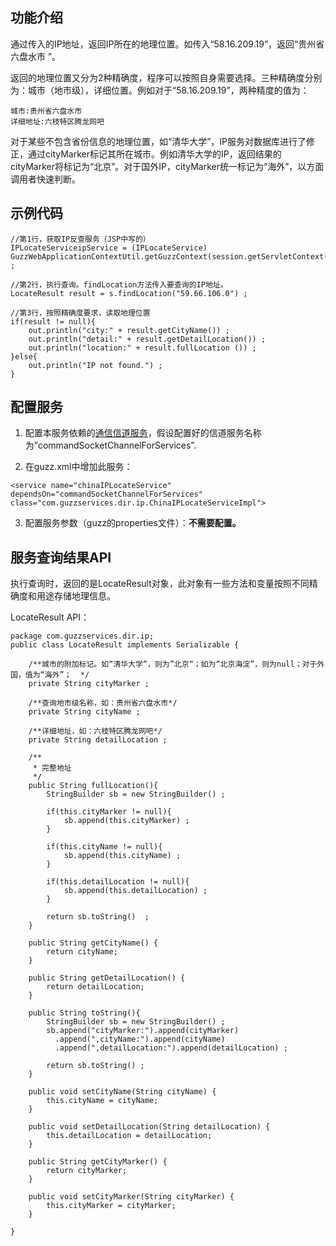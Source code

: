 ## 功能介绍 ##

通过传入的IP地址，返回IP所在的地理位置。如传入“58.16.209.19”，返回“贵州省六盘水市 ”。

返回的地理位置又分为2种精确度，程序可以按照自身需要选择。三种精确度分别为：城市（地市级），详细位置。例如对于“58.16.209.19”，两种精度的值为：
```
城市:贵州省六盘水市
详细地址:六枝特区腾龙网吧
```

对于某些不包含省份信息的地理位置，如“清华大学”，IP服务对数据库进行了修正，通过cityMarker标记其所在城市。例如清华大学的IP，返回结果的cityMarker将标记为“北京”。对于国外IP，cityMarker统一标记为“海外”，以方面调用者快速判断。

## 示例代码 ##
```
//第1行，获取IP反查服务（JSP中写的）
IPLocateServiceipService = (IPLocateService) GuzzWebApplicationContextUtil.getGuzzContext(session.getServletContext()).getService("chinaIPLocateService") ;  

//第2行，执行查询。findLocation方法传入要查询的IP地址。
LocateResult result = s.findLocation("59.66.106.0") ; 

//第3行，按照精确度要求，读取地理位置
if(result != null){
	out.println("city:" + result.getCityName()) ;
	out.println("detail:" + result.getDetailLocation()) ;
	out.println("location:" + result.fullLocation ()) ;
}else{
	out.println("IP not found.") ;
}
```

## 配置服务 ##

1. 配置本服务依赖的[通信信道服务](ManServiceChannel.md)，假设配置好的信道服务名称为”commandSocketChannelForServices”.

2. 在guzz.xml中增加此服务：

```
<service name="chinaIPLocateService" dependsOn="commandSocketChannelForServices" class="com.guzzservices.dir.ip.ChinaIPLocateServiceImpl">
```

3. 配置服务参数（guzz的properties文件）：**不需要配置。**

## 服务查询结果API ##

执行查询时，返回的是LocateResult对象，此对象有一些方法和变量按照不同精确度和用途存储地理信息。

LocateResult API：

```
package com.guzzservices.dir.ip;
public class LocateResult implements Serializable {

	/**城市的附加标记。如“清华大学”，则为”北京“；如为“北京海淀”，则为null；对于外国，值为“海外”；  */
	private String cityMarker ;

	/**查询地市级名称，如：贵州省六盘水市*/
	private String cityName ;

	/**详细地址，如：六枝特区腾龙网吧*/
	private String detailLocation ;

	/**
	 * 完整地址
	 */
	public String fullLocation(){
		StringBuilder sb = new StringBuilder() ;

		if(this.cityMarker != null){
			sb.append(this.cityMarker) ;
		}

		if(this.cityName != null){
			sb.append(this.cityName) ;
		}

		if(this.detailLocation != null){
			sb.append(this.detailLocation) ;
		}

		return sb.toString()  ;
	}

	public String getCityName() {
		return cityName;
	}

	public String getDetailLocation() {
		return detailLocation;
	}

	public String toString(){
		StringBuilder sb = new StringBuilder() ;
		sb.append("cityMarker:").append(cityMarker)
		  .append(",cityName:").append(cityName)
		  .append(",detailLocation:").append(detailLocation) ;

		return sb.toString() ;
	}

	public void setCityName(String cityName) {
		this.cityName = cityName;
	}

	public void setDetailLocation(String detailLocation) {
		this.detailLocation = detailLocation;
	}

	public String getCityMarker() {
		return cityMarker;
	}

	public void setCityMarker(String cityMarker) {
		this.cityMarker = cityMarker;
	}

}

```
